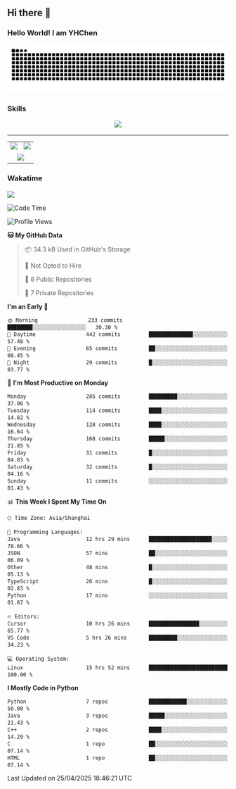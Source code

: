 
## Hi there 👋

<!--
**YHChen0511/YHChen0511** is a ✨ _special_ ✨ repository because its `README.md` (this file) appears on your GitHub profile.

Here are some ideas to get you started:

- 🔭 I’m currently working on ...
- 🌱 I’m currently learning ...
- 👯 I’m looking to collaborate on ...
- 🤔 I’m looking for help with ...
- 💬 Ask me about ...
- 📫 How to reach me: ...
- 😄 Pronouns: ...
- ⚡ Fun fact: ...
-->
### Hello World!  I am YHChen

![](https://raw.githubusercontent.com/YHChen0511/YHChen0511/refs/heads/output/github-contribution-grid-snake.svg)

### Skills

<p align="center">
  <a href="https://skillicons.dev">
    <img src="https://skillicons.dev/icons?i=python,cpp,java,c,pytorch,git,docker,latex,mysql,linux,vscode" />
  </a>
</p>

---
<div align="center">
  <table style="width:100%;">
    <tr>
      <!-- 第一个图片 -->
      <td align="center">
        <img height='200' src="https://github-readme-stats.vercel.app/api?username=YHChen0511&show_icons=true" />
      </td>
      <!-- 第二个图片 -->
      <td align="center">
        <img height='200' src="https://github-readme-stats.vercel.app/api/top-langs/?username=YHChen0511&layout=compact" />
      </td>
    </tr>
    <!-- 第三个图片 -->
    <tr>
      <td colspan="2" align="center">
        <img height="220" src="https://github-readme-activity-graph.vercel.app/graph?username=YHChen0511&theme=github-compact&hide_border=true&area=true" />
      </td>
    </tr>
  </table>
</div>

### Wakatime
<img align="center" src="https://github-readme-stats.vercel.app/api/wakatime?username=YHChen0511&theme=transparent&hide_border=true&layout=compact&langs_count=20&range=last_30_days" />

<!--START_SECTION:waka-->
![Code Time](http://img.shields.io/badge/Code%20Time-170%20hrs%2051%20mins-blue)

![Profile Views](http://img.shields.io/badge/Profile%20Views-0-blue)

**🐱 My GitHub Data** 

> 📦 34.3 kB Used in GitHub's Storage 
 > 
> 🚫 Not Opted to Hire
 > 
> 📜 6 Public Repositories 
 > 
> 🔑 7 Private Repositories 
 > 
**I'm an Early 🐤** 

```text
🌞 Morning                233 commits         ████████░░░░░░░░░░░░░░░░░   30.30 % 
🌆 Daytime                442 commits         ██████████████░░░░░░░░░░░   57.48 % 
🌃 Evening                65 commits          ██░░░░░░░░░░░░░░░░░░░░░░░   08.45 % 
🌙 Night                  29 commits          █░░░░░░░░░░░░░░░░░░░░░░░░   03.77 % 
```
📅 **I'm Most Productive on Monday** 

```text
Monday                   285 commits         █████████░░░░░░░░░░░░░░░░   37.06 % 
Tuesday                  114 commits         ████░░░░░░░░░░░░░░░░░░░░░   14.82 % 
Wednesday                128 commits         ████░░░░░░░░░░░░░░░░░░░░░   16.64 % 
Thursday                 168 commits         █████░░░░░░░░░░░░░░░░░░░░   21.85 % 
Friday                   31 commits          █░░░░░░░░░░░░░░░░░░░░░░░░   04.03 % 
Saturday                 32 commits          █░░░░░░░░░░░░░░░░░░░░░░░░   04.16 % 
Sunday                   11 commits          ░░░░░░░░░░░░░░░░░░░░░░░░░   01.43 % 
```


📊 **This Week I Spent My Time On** 

```text
🕑︎ Time Zone: Asia/Shanghai

💬 Programming Languages: 
Java                     12 hrs 29 mins      ████████████████████░░░░░   78.66 % 
JSON                     57 mins             ██░░░░░░░░░░░░░░░░░░░░░░░   06.09 % 
Other                    48 mins             █░░░░░░░░░░░░░░░░░░░░░░░░   05.13 % 
TypeScript               26 mins             █░░░░░░░░░░░░░░░░░░░░░░░░   02.83 % 
Python                   17 mins             ░░░░░░░░░░░░░░░░░░░░░░░░░   01.87 % 

🔥 Editors: 
Cursor                   10 hrs 26 mins      ████████████████░░░░░░░░░   65.77 % 
VS Code                  5 hrs 26 mins       █████████░░░░░░░░░░░░░░░░   34.23 % 

💻 Operating System: 
Linux                    15 hrs 52 mins      █████████████████████████   100.00 % 
```

**I Mostly Code in Python** 

```text
Python                   7 repos             ████████████░░░░░░░░░░░░░   50.00 % 
Java                     3 repos             █████░░░░░░░░░░░░░░░░░░░░   21.43 % 
C++                      2 repos             ████░░░░░░░░░░░░░░░░░░░░░   14.29 % 
C                        1 repo              ██░░░░░░░░░░░░░░░░░░░░░░░   07.14 % 
HTML                     1 repo              ██░░░░░░░░░░░░░░░░░░░░░░░   07.14 % 
```




 Last Updated on 25/04/2025 18:46:21 UTC
<!--END_SECTION:waka-->
